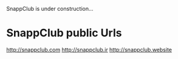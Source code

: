 
SnappClub is under construction...


# SnappClub public Urls

  http://snappclub.com
  http://snappclub.ir
  http://snappclub.website
  
  
  
  




